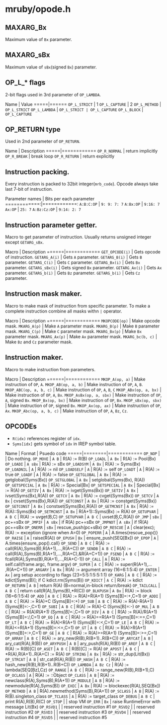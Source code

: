 # mruby/opode.h

## MAXARG_Bx
Maximum value of `Bx` parameter.

## MAXARG_sBx
Maximum value of `sBx`(signed `Bx`) parameter.

## OP_L_* flags
2-bit flags used in 3rd parameter of `OP_LAMBDA`.

Name | Value
=====|======
`OP_L_STRICT` | 1
`OP_L_CAPTURE` | 2
`OP_L_METHOD` | `OP_L_STRICT`
`OP_L_LAMBDA` | `OP_L_STRICT | OP_L_CAPTURE`
`OP_L_BLOCK` | `OP_L_CAPTURE`

## OP_RETURN type
Used in 2nd parameter of `OP_RETURN`.

Name | Description
=====|============
`OP_R_NORMAL` | return implicitly
`OP_R_BREAK` | break loop
`OP_R_RETURN` | return explicitly

## Instruction packing.
Every instruction is packed to 32bit integer(`mrb_code`).
Opcode always take last 7-bit of instruction.

Parameter names | Bits per each parameter
============:|============:
`A:B:C:OP`   | `9: 9: 7: 7`
`A:Bx:OP`    |    `9:16: 7`
`Ax:OP`      |      `25: 7`
`A:Bz:Cz:OP` | `9:14: 2: 7`

## Instruction parameter getter.
Macro to get parameter of instruction.
Usually returns unsigned integer except `GETARG_sBx`.

Macro | Description
======|============
`GET_OPCODE(i)` | Gets opcode of instruction.
`GETARG_A(i)` | Gets `A` parameter.
`GETARG_B(i)` | Gets `B` parameter.
`GETARG_C(i)` | Gets `C` parameter.
`GETARG_Bx(i)` | Gets `Bx` parameter.
`GETARG_sBx(i)` | Gets signed `Bx` parameter.
`GETARG_Ax(i)` | Gets `Ax` parameter.
`GETARG_b(i)` | Gets `Bz` parameter.
`GETARG_b(i)` | Gets `Cz` parameter.

## Instruction mask maker.
Macro to make mask of instruction from specific parameter.
To make a complete instruction combine all masks withn `|` operator.

Macro | Description
======|============
`MKOPCODE(op)` | Make opcode mask.
`MKARG_A(p)` | Make `A` parameter mask.
`MKARG_B(p)` | Make `B` parameter mask.
`MKARG_C(p)` | Make `C` parameter mask.
`MKARG_Bx(p)` | Make `Bx` parameter mask.
`MKARG_Ax(p)` | Make `Ax` parameter mask.
`MKARG_bc(b, c)` | Make `Bz` and `Cz` parameter mask.

## Instruction maker.
Macro to make instruction from parameters.

Macro | Description
======|============
`MKOP_A(op, a)` | Make instruction of `OP`, `A`.
`MKOP_AB(op, a, b)` | Make instruction of `OP`, `A`, `B`.
`MKOP_ABC(op, a, b, c)` | Make instruction of `OP`, `A`, `B`, `C`
`MKOP_ABx(op, a, bx)` | Make instruction of `OP`, `A`, `Bx`.
`MKOP_AsBx(op, a, sbx)` | Make instruction of `OP`, `A`, signed `Bx`.
`MKOP_Bx(op, bx)` | Make instruction of `OP`, `Bx`.
`MKOP_sBx(op, sbx)` | Make instruction of `OP`, signed `Bx`.
`MKOP_Ax(op, ax)` | Make instruction of `OP`, `Ax`.
`MKOP_Abc(op, a, b, c)` | Make instruction of `OP`, `A`, `Bz`, `Cz`.

## OPCODEs
* `R(idx)` references register of `idx`.
* `Syms[idx]` gets symbol of `idx` in IREP symbol table.

Name | Format | Psuedo code
=====|========|============
`OP_NOP` | | Do nothing.
`OP_MOVE` | `A B` | R(A) := R(B)
`OP_LOADL` | `A Bx` | R(A) := Pool(Bx)
`OP_LOADI` | `A sBx` | R(A) := sBx
`OP_LOADSYM` | `A Bx` | R(A) := Syms(Bx)
`OP_LOADNIL` | `A` | R(A) := nil
`OP_LOADSELF` | `A` | R(A) := self
`OP_LOADT` | `A` | R(A) := true
`OP_LOADF` | `A` | R(A) := false
`OP_GETGLOBAL` | `A Bx` | R(A) := getglobal(Syms(Bx))
`OP_SETGLOBAL` | `A Bx` | setglobal(Syms(Bx), R(A))
`OP_GETSPECIAL` | `A Bx` | R(A) := Special[Bx]
`OP_SETSPECIAL` | `A Bx` | Special[Bx] := R(A)
`OP_GETIV` | `A Bx` | R(A) := ivget(Syms(Bx))
`OP_SETIV` | `A Bx` | ivset(Syms(Bx),R(A))
`OP_GETCV` | `A Bx` | R(A) := cvget(Syms(Bx))
`OP_SETCV` | `A Bx` | cvset(Syms(Bx),R(A))
`OP_GETCONST` | `A Bx` | R(A) := constget(Syms(Bx))
`OP_SETCONST` | `A Bx` | constset(Syms(Bx),R(A))
`OP_GETMCNST` | `A Bx` | R(A) := R(A)::Syms(Bx)
`OP_SETMCNST` | `A Bx` | R(A+1)::Syms(Bx) := R(A)
`OP_GETUPVAR` | `A B C` | R(A) := uvget(B,C)
`OP_SETUPVAR` | `A B C` | uvset(B,C,R(A))
`OP_JMP` | `sBx` | pc+=sBx
`OP_JMPIF` | `A sBx` | if R(A) pc+=sBx
`OP_JMPNOT` | `A sBx` | if !R(A) pc+=sBx
`OP_ONERR` | `sBx` | rescue_push(pc+sBx)
`OP_RESCUE` | `A` | clear(exc); R(A) := exception (ignore when A=0)
`OP_POPERR` | `A` | A.times{rescue_pop()}
`OP_RAISE` | `A` | raise(R(A))
`OP_EPUSH` | `Bx` | ensure_push(SEQ[Bx])
`OP_EPOP` | `A` | A.times{ensure_pop().call}
`OP_SEND` | `A B C` | R(A) := call(R(A),Syms(B),R(A+1),...,R(A+C))
`OP_SENDB` | `A B C` | R(A) := call(R(A),Syms(B),R(A+1),...,R(A+C),&R(A+C+1))
`OP_FSEND` | `A B C` | R(A) := fcall(R(A),Syms(B),R(A+1),...,R(A+C-1))
`OP_CALL` | `A` | R(A) := self.call(frame.argc, frame.argv)
`OP_SUPER` | `A C` | R(A) := super(R(A+1),... ,R(A+C+1))
`OP_ARGARY` | `A Bx` | R(A) := argument array (16=6:1:5:4)
`OP_ENTER` | `Ax` | arg setup according to flags (23=5:5:1:5:5:1:1)
`OP_KARG` | `A B C` | R(A) := kdict[Syms(B)]; if C kdict.rm(Syms(B))
`OP_KDICT` | `A C` | R(A) := kdict
`OP_RETURN` | `A B` | return R(A) (B=normal,in-block return/break)
`OP_TAILCALL` | `A B C` | return call(R(A),Syms(B),*R(C))
`OP_BLKPUSH` | `A Bx` | R(A) := block (16=6:1:5:4)
`OP_ADD` | `A B C` | R(A) := R(A)+R(A+1) (Syms[B]=:+,C=1)
`OP_ADDI` | `A B C` | R(A) := R(A)+C (Syms[B]=:+)
`OP_SUB` | `A B C` | R(A) := R(A)-R(A+1) (Syms[B]=:-,C=1)
`OP_SUBI` | `A B C` | R(A) := R(A)-C (Syms[B]=:-)
`OP_MUL` | `A B C` | R(A) := R(A)*R(A+1) (Syms[B]=:*,C=1)
`OP_DIV` | `A B C` | R(A) := R(A)/R(A+1) (Syms[B]=:/,C=1)
`OP_EQ` | `A B C` | R(A) := R(A)==R(A+1) (Syms[B]=:==,C=1)
`OP_LT` | `A B C` | R(A) := R(A)<R(A+1) (Syms[B]=:<,C=1)
`OP_LE` | `A B C` | R(A) := R(A)<=R(A+1) (Syms[B]=:<=,C=1)
`OP_GT` | `A B C` | R(A) := R(A)>R(A+1) (Syms[B]=:>,C=1)
`OP_GE` | `A B C` | R(A) := R(A)>=R(A+1) (Syms[B]=:>=,C=1)
`OP_ARRAY` | `A B C` | R(A) := ary_new(R(B),R(B+1)..R(B+C))
`OP_ARYCAT` | `A B` | ary_cat(R(A),R(B))
`OP_ARYPUSH` | `A B` | ary_push(R(A),R(B))
`OP_AREF` | `A B C` | R(A) := R(B)[C]
`OP_ASET` | `A B C` | R(B)[C] := R(A)
`OP_APOST` | `A B C` | *R(A),R(A+1)..R(A+C) := R(A)
`OP_STRING` | `A Bx` | R(A) := str_dup(Lit(Bx))
`OP_STRCAT` | `A B` | str_cat(R(A),R(B))
`OP_HASH` | `A B C` | R(A) := hash_new(R(B),R(B+1)..R(B+C))
`OP_LAMBDA` | `A Bz Cz` | R(A) := lambda(SEQ[Bz],Cz)
`OP_RANGE` | `A B C` | R(A) := range_new(R(B),R(B+1),C)
`OP_OCLASS` | `A` | R(A) := ::Object
`OP_CLASS` | `A B` | R(A) := newclass(R(A),Syms(B),R(A+1))
`OP_MODULE` | `A B` | R(A) := newmodule(R(A),Syms(B))
`OP_EXEC` | `A Bx` | R(A) := blockexec(R(A),SEQ[Bx])
`OP_METHOD` | `A B` | R(A).newmethod(Syms(B),R(A+1))
`OP_SCLASS` | `A B` | R(A) := R(B).singleton_class
`OP_TCLASS` | `A` | R(A) := target_class
`OP_DEBUG` | `A B C` | print R(A),R(B),R(C)
`OP_STOP` | | stop VM
`OP_ERR` | `Bx` | raise RuntimeError with message Lit(Bx)
`OP_RSVD1` | | reserved instruction #1
`OP_RSVD2` | | reserved instruction #2
`OP_RSVD3` | | reserved instruction #3
`OP_RSVD4` | | reserved instruction #4
`OP_RSVD5` | | reserved instruction #5
